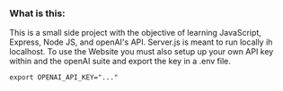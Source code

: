 ### What is this:

This is a small side project with the objective of learning JavaScript, Express, Node JS, and openAI's API.
Server.js is meant to run locally ih localhost. To use the Website you must also setup up your own API key within and the openAI suite and export the key in a .env file.

```
export OPENAI_API_KEY="..." 

```